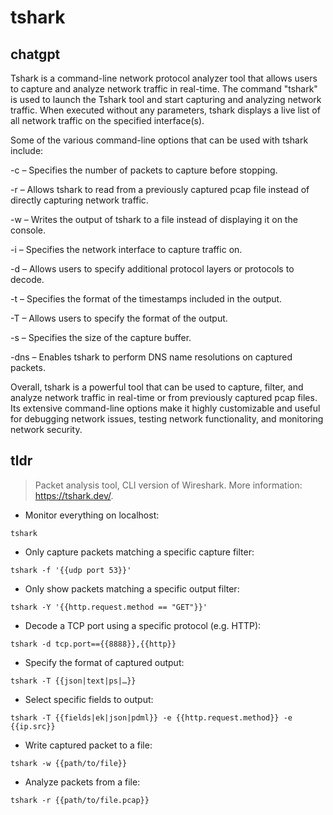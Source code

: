 # tshark 
## chatgpt 
Tshark is a command-line network protocol analyzer tool that allows users to capture and analyze network traffic in real-time. The command "tshark" is used to launch the Tshark tool and start capturing and analyzing network traffic. When executed without any parameters, tshark displays a live list of all network traffic on the specified interface(s).

Some of the various command-line options that can be used with tshark include:

-c – Specifies the number of packets to capture before stopping.

-r – Allows tshark to read from a previously captured pcap file instead of directly capturing network traffic.

-w – Writes the output of tshark to a file instead of displaying it on the console.

-i – Specifies the network interface to capture traffic on.

-d – Allows users to specify additional protocol layers or protocols to decode.

-t – Specifies the format of the timestamps included in the output.

-T – Allows users to specify the format of the output.

-s – Specifies the size of the capture buffer.

-dns – Enables tshark to perform DNS name resolutions on captured packets.

Overall, tshark is a powerful tool that can be used to capture, filter, and analyze network traffic in real-time or from previously captured pcap files. Its extensive command-line options make it highly customizable and useful for debugging network issues, testing network functionality, and monitoring network security. 

## tldr 
 
> Packet analysis tool, CLI version of Wireshark.
> More information: <https://tshark.dev/>.

- Monitor everything on localhost:

`tshark`

- Only capture packets matching a specific capture filter:

`tshark -f '{{udp port 53}}'`

- Only show packets matching a specific output filter:

`tshark -Y '{{http.request.method == "GET"}}'`

- Decode a TCP port using a specific protocol (e.g. HTTP):

`tshark -d tcp.port=={{8888}},{{http}}`

- Specify the format of captured output:

`tshark -T {{json|text|ps|…}}`

- Select specific fields to output:

`tshark -T {{fields|ek|json|pdml}} -e {{http.request.method}} -e {{ip.src}}`

- Write captured packet to a file:

`tshark -w {{path/to/file}}`

- Analyze packets from a file:

`tshark -r {{path/to/file.pcap}}`

